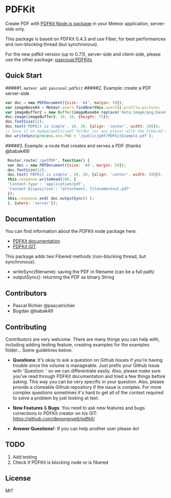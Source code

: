 PDFKit
============

Create PDF with [PDFKit Node.js package](https://www.npmjs.com/package/pdfkit) in your Meteor application, server-side only.

This package is based on PDFKit 0.4.3 and use Fiber, for best performances and non-blocking
thread (but synchronous).

For the new pdfkit version (up to 0.7.1), server-side and client-side, please use the other package: [pascoual:PDFKitx](https://github.com/pascoual/meteor-pdfkitx)

## Quick Start
#####1. `meteor add pascoual:pdfkit`
#####2. Example: create a PDF server-side 
```js
var doc = new PDFDocument({size: 'A4', margin: 50});
var imageBase64 = Meteor.users.findOne(this.userId).profile.picture;
var imageBuffer2 = new Buffer(imageBase64.replace('data:image/png;base64,','') || '', 'base64');
doc.image(imageBuffer2, 10, 10, {height: 75});
doc.fontSize(12);
doc.text('PDFKit is simple', 10, 30, {align: 'center', width: 200});
// Save it on myApp/public/pdf folder (or any place) with the Fibered sync methode:
doc.writeSync(process.env.PWD + '/public/pdf/PDFKitExample.pdf');
```
#####3. Example: a route that creates and serves a PDF (thanks @babak49)
```js
 Router.route('/getPDF', function() {
 var doc = new PDFDocument({size: 'A4', margin: 50});
 doc.fontSize(12);
 doc.text('PDFKit is simple', 10, 30, {align: 'center', width: 200});
 this.response.writeHead(200, {
 'Content-type': 'application/pdf',
 'Content-Disposition': "attachment; filename=test.pdf"
 });
 this.response.end( doc.outputSync() );
 }, {where: 'server'});
```

## Documentation
You can find information about the PDFKit node package here:
* [PDFKit
  documentation](https://github.com/devongovett/pdfkit/blob/b1aec438e29f85d08e16ddf354f656cc570c9086/docs/guide.pdf)
* [PDFKit
  GIT](https://github.com/devongovett/pdfkit/tree/b1aec438e29f85d08e16ddf354f656cc570c9086)

This package adds two Fibered methods (non-blocking thread, but synchronous):
* writeSync(filename): saving the PDF in filename (can be a full path)
* outputSync(): returning the PDF as binary String

## Contributors
* Pascal Richier @pascalrichier
* Bogdan @babak49

## Contributing
Contributors are very welcome. There are many things you can help with,
including adding testing feature, creating examples for the examples folder...
Some guidelines below:

* **Questions**: It's okay to ask a question on Github Issues if you're
  having trouble since the volume is manageable. Just prefix your Github Issue with
  'Question: ' so we can differentiate easily. Also, please make sure you've read through
  PDFKit documentation and tried a few things before asking. This way you can be very
  specific in your question. Also, please provide a cloneable Github repository
  if the issue is complex. For more complex questions sometimes it's hard to get all of the context
  required to solve a problem by just looking at text.

* **New Features** & **Bugs**: You need to ask new features and bugs corrections to PDFKit creator
  on his GIT: https://github.com/devongovett/pdfkit/

* **Answer Questions!**: If you can help another user please do!

## TODO
1. Add testing
2. Check if PDFKit is blocking node or is fibered

## License
MIT
